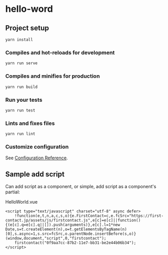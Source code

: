 # hello-word

## Project setup
```
yarn install
```

### Compiles and hot-reloads for development
```
yarn run serve
```

### Compiles and minifies for production
```
yarn run build
```

### Run your tests
```
yarn run test
```

### Lints and fixes files
```
yarn run lint
```

### Customize configuration
See [Configuration Reference](https://cli.vuejs.org/config/).


## Sample add script
Can add script as a component, or simple, add script as a component's partial:

HelloWorld.vue
```
<script type="text/javascript" charset="utf-8" async defer>
    !function(e,t,n,a,c,s,o){e.FirstContact=c,e.fcSrc="https://first-contact.jp/assets/js/firstcontact.js",e[c]=e[c]||function(){(e[c].q=e[c].q||[]).push(arguments)},e[c].l=1*new Date,s=t.createElement(n),o=t.getElementsByTagName(n)[0],s.async=1,s.src=fcSrc,o.parentNode.insertBefore(s,o)}(window,document,"script",0,"firstcontact");
    firstcontact("0f9aa7cc-87b2-11e7-bb31-be2e44b06b34");
</script>
```
